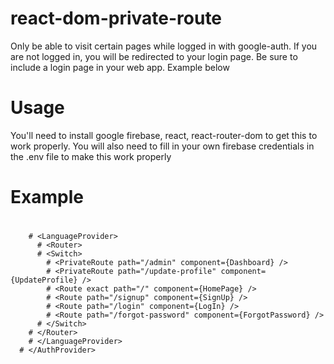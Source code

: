 # react-dom-private-route
Only be able to visit certain pages while logged in with google-auth.  If you are not logged in, you will be redirected to your login page. Be sure to include a login page in your web app. Example below
# Usage
You'll need to install google firebase, react, react-router-dom to get this to work properly.
You will also need to fill in your own firebase credentials in the .env file to make this work properly
# Example
  # <AuthProvider>
        # <LanguageProvider>
          # <Router>
          # <Switch>
            # <PrivateRoute path="/admin" component={Dashboard} />
            # <PrivateRoute path="/update-profile" component={UpdateProfile} />
            # <Route exact path="/" component={HomePage} />
            # <Route path="/signup" component={SignUp} />
            # <Route path="/login" component={LogIn} />
            # <Route path="/forgot-password" component={ForgotPassword} />
          # </Switch>
        # </Router>
        # </LanguageProvider>
      # </AuthProvider>

